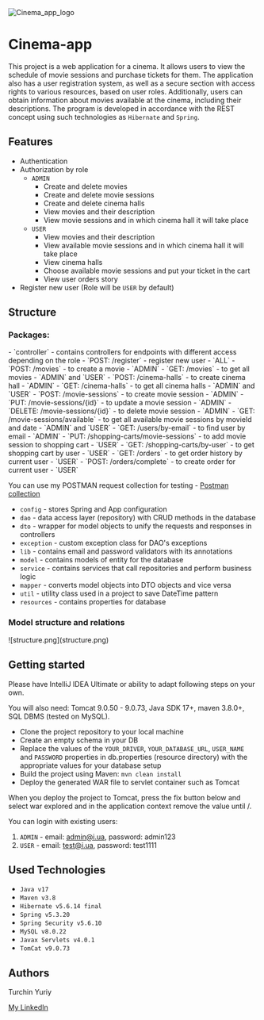 
<img src="https://img.freepik.com/free-vector/cinema-realistic-poster-with-illuminated-bucket-popcorn-drink-3d-glasses-reel-tickets-blue-background-with-tapes-vector-illustration_1284-77070.jpg" alt="Cinema_app_logo" width="350" height="350">

# Cinema-app

This project is a web application for a cinema. It allows users to view the schedule of movie sessions and purchase tickets for them. The application also has a user registration system, as well as a secure section with access rights to various resources, based on user roles. Additionally, users can obtain information about movies available at the cinema, including their descriptions.
The program is developed in accordance with the REST concept using such technologies as `Hibernate` and `Spring`.



## Features

- Authentication
- Authorization by role
    - `ADMIN`
        - Create and delete movies
        - Create and delete movie sessions
        - Create and delete cinema halls
        - View movies and their description
        - View movie sessions and in which cinema hall it will take place
    - `USER`
        - View movies and their description
        - View available movie sessions and in which cinema hall it will take place
        - View cinema halls
        - Choose available movie sessions and put your ticket in the cart
        - View user orders story
- Register new user (Role will be `USER` by default)



## Structure
<H3>Packages:</H3>
- `controller` - contains controllers for endpoints with different access depending on the role
    - `POST: /register` - register new user - `ALL`
    - `POST: /movies` - to create a movie - `ADMIN`
    - `GET: /movies` - to get all movies - `ADMIN` and `USER`
    - `POST: /cinema-halls` - to create cinema hall - `ADMIN`
    - `GET: /cinema-halls` - to get all cinema halls - `ADMIN` and `USER`
    - `POST: /movie-sessions` - to create movie session - `ADMIN`
    - `PUT: /movie-sessions/{id}` - to update a movie session - `ADMIN`
    - `DELETE: /movie-sessions/{id}` - to delete movie session - `ADMIN`  
    - `GET: /movie-sessions/available` - to get all available movie sessions by movieId and date - `ADMIN` and `USER`
    - `GET: /users/by-email` - to find user by email - `ADMIN`
    - `PUT: /shopping-carts/movie-sessions` - to add movie session to shopping cart - `USER`
    - `GET: /shopping-carts/by-user` - to get shopping cart by user - `USER`
    - `GET: /orders` - to get order history by current user - `USER`
    - `POST: /orders/complete` - to create order for current user - `USER`
    
You can use my POSTMAN request collection for testing - [Postman collection](https://www.postman.com/spaceflight-geoscientist-28091609/workspace/cinema-app/collection/27140793-691a19ab-e254-4069-b641-808906a29bf5?action=share&creator=27140793)
    
- `config` - stores Spring and App configuration
- `dao` - data access layer (repository) with CRUD methods in the database
- `dto` - wrapper for model objects to unify the requests and responses in controllers
- `exception` - custom exception class for DAO's exceptions 
- `lib` - contains email and password validators with its annotations
- `model` - contains models of entity for the database
- `service` - contains services that call repositories and perform business logic
- `mapper` - сonverts model objects into DTO objects and vice versa
- `util` - utility class used in a project to save DateTime pattern
- `resources` - contains properties for database


<H3>Model structure and relations</H3>
![structure.png](structure.png)



## Getting started

Please have IntelliJ IDEA Ultimate or ability to adapt following steps on your own.

You will also need: Tomcat 9.0.50 - 9.0.73, Java SDK 17+, maven 3.8.0+, SQL DBMS (tested on MySQL).

- Clone the project repository to your local machine
- Create an empty schema in your DB
- Replace the values of the `YOUR_DRIVER`, `YOUR_DATABASE_URL`, `USER_NAME` and `PASSWORD` properties in db.properties (resource directory) with the appropriate values for your database setup
- Build the project using Maven: `mvn clean install`
- Deploy the generated WAR file to servlet container such as Tomcat

When you deploy the project to Tomcat, press the fix button below and select war explored and in the application context remove the value until /.

You can login with existing users:
1. `ADMIN` - email: admin@i.ua, password: admin123
2. `USER` - email: test@i.ua, password: test1111



## Used Technologies

- `Java v17`
- `Maven v3.8`
- `Hibernate v5.6.14 final`
- `Spring v5.3.20`  
- `Spring Security v5.6.10`
- `MySQL v8.0.22`
- `Javax Servlets v4.0.1`
- `TomCat v9.0.73`



## Authors

Turchin Yuriy

[My LinkedIn](https://www.linkedin.com/in/yurii-turchyn/)


